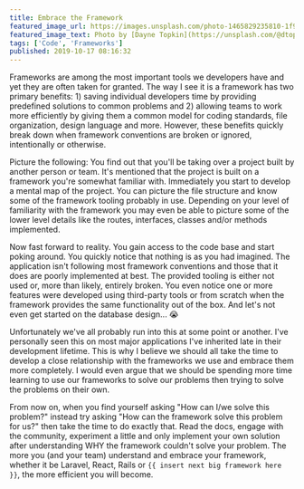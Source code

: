 ```yaml
---
title: Embrace the Framework
featured_image_url: https://images.unsplash.com/photo-1465829235810-1f912537f253?ixid=eyJhcHBfaWQiOjEyMDd9&auto=format&w=1600
featured_image_text: Photo by [Dayne Topkin](https://unsplash.com/@dtopkin1?utm_source=unsplash&amp;utm_medium=referral&amp;utm_content=creditCopyText) on [Unsplash](https://unsplash.com/s/photos/framework?utm_source=unsplash&amp;utm_medium=referral&amp;utm_content=creditCopyText)
tags: ['Code', 'Frameworks']
published: 2019-10-17 08:16:32
---
```


<excerpt>
Frameworks are among the most important tools we developers have and yet they
are often taken for granted. The way I see it is a framework has two primary
benefits: 1) saving individual developers time by providing predefined solutions
to common problems and 2) allowing teams to work more efficiently by giving them
a common model for coding standards, file organization, design language and
more. However, these benefits quickly break down when framework conventions are
broken or ignored, intentionally or otherwise.
</excerpt>

Picture the following: You find out that you'll be taking over a project built
by another person or team. It's mentioned that the project is built on a
framework you're somewhat familiar with. Immediately you start to develop a
mental map of the project. You can picture the file structure and know some of
the framework tooling probably in use. Depending on your level of familiarity
with the framework you may even be able to picture some of the lower level
details like the routes, interfaces, classes and/or methods implemented.

Now fast forward to reality. You gain access to the code base and start poking
around. You quickly notice that nothing is as you had imagined. The application
isn't following most framework conventions and those that it does are poorly
implemented at best. The provided tooling is either not used or, more than
likely, entirely broken. You even notice one or more features were developed
using third-party tools or from scratch when the framework provides the same
functionality out of the box. And let's not even get started on the database
design... 😭

Unfortunately we've all probably run into this at some point or another. I've
personally seen this on most major applications I've inherited late in their
development lifetime. This is why I believe we should all take the time to
develop a close relationship with the frameworks we use and embrace them more
completely. I would even argue that we should be spending more time learning to
use our frameworks to solve our problems then trying to solve the problems on
their own.

From now on, when you find yourself asking "How can I/we solve this problem?"
instead try asking "How can the framework solve this problem for us?" then take
the time to do exactly that. Read the docs, engage with the community,
experiment a little and only implement your own solution after understanding
WHY the framework couldn't solve your problem. The more you (and your team)
understand and embrace your framework, whether it be Laravel, React, Rails or
`{{ insert next big framework here }}`, the more efficient you will become.


